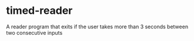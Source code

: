 # timed-reader
A reader program that exits if the user takes more than 3 seconds between two consecutive inputs
